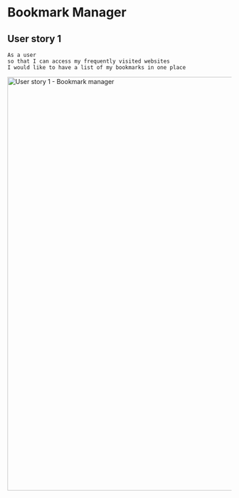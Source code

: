 # Bookmark Manager

## User story 1

```
As a user
so that I can access my frequently visited websites
I would like to have a list of my bookmarks in one place
```
<img width="929" alt="User story 1 - Bookmark manager" src="https://user-images.githubusercontent.com/53195978/91060434-d8468c00-e622-11ea-92fe-25d6acbe1bfd.png">
